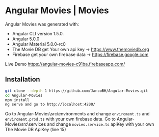 # Angular Movies | Movies

Angular Movies was generated with:
- Angular CLI version 1.5.0.
- Angular 5.0.0
- Angular Material 5.0.0-rc0
- The Movie DB get Your own api key -> https://www.themoviedb.org
- Firebase get your own firebase data -> https://firebase.google.com

Live Demo https://angular-movies-c91ba.firebaseapp.com/

## Installation

```bash
git clone --depth 1 https://github.com/JancoBH/Angular-Movies.git
cd Angular-Movies
npm install
ng serve and go to http://localhost:4200/
```
Go to Angular-Movies\src\environments and change ```enviroment.ts``` and ```enviroment.prod.ts``` with your own firebase data.
Go to Angular-Movies\src\services and change ```movies.service.ts``` apiKey with your own The Movie DB ApiKey (line 15)
